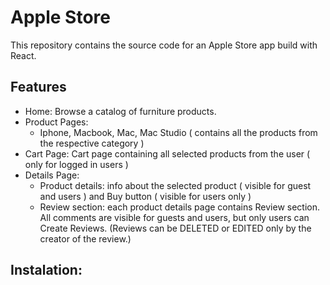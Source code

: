 # Apple Store

This repository contains the source code for an Apple Store app build with React.

## Features

- Home: Browse a catalog of furniture products.
- Product Pages:
    - Iphone, Macbook, Mac, Mac Studio ( contains all the products from the respective category )
- Cart Page: Cart page containing all selected products from the user ( only for logged in users )
- Details Page:
    - Product details: info about the selected product ( visible for guest and users ) and Buy button ( visible for users only )
    - Review section: each product details page contains Review section. All comments are visible for guests and users, but only users can Create Reviews. 
      (Reviews can be DELETED or EDITED only by the creator of the review.)
## Instalation:
